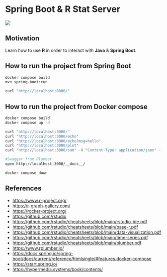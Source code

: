 # Spring Boot & R Stat Server

[![](https://gitpod.io/button/open-in-gitpod.svg)](https://gitpod.io/#https://github.com/jabrena/spring-boot-and-r)

## Motivation

Learn how to use **R** in order to interact with **Java** & **Spring Boot**.

## How to run the project from Spring Boot

```bash
docker compose build
mvn spring-boot:run

curl "http://localhost:8080/"
```

## How to run the project from Docker compose

```bash
docker compose build
docker compose up -d

curl "http://localhost:3000/"
curl "http://localhost:3000/echo"
curl "http://localhost:3000/echo?msg=hello"
curl "http://localhost:3000/plot"
curl "http://localhost:3000/sum" -H "Content-Type: application/json" --data '{"a":4, "b":5}' 

#Swagger from Plumber
open http://localhost:3000/__docs__/

docker compose down
```

## References

- https://www.r-project.org/
- https://r-graph-gallery.com/
- https://rocker-project.org/
- https://github.com/rstudio
- https://github.com/rstudio/cheatsheets/blob/main/rstudio-ide.pdf
- https://github.com/rstudio/cheatsheets/blob/main/base-r.pdf
- https://github.com/rstudio/cheatsheets/blob/main/data-visualization.pdf
- https://github.com/rstudio/cheatsheets/blob/main/time-series.pdf
- https://github.com/rstudio/cheatsheets/blob/main/plumber.pdf
- https://www.rplumber.io/
- https://docs.spring.io/spring-boot/docs/current/reference/htmlsingle/#features.docker-compose
- https://start.spring.io/
- https://hypermedia.systems/book/contents/